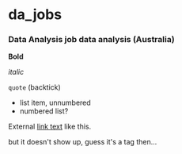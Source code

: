 # da_jobs

### Data Analysis job data analysis (Australia)

**Bold**

*italic*

`quote` (backtick)
 * list item, unnumbered
 * numbered list?

External [link text](https://url.here.com) like this.

<not sure> but it doesn't show up, guess it's a tag then...


